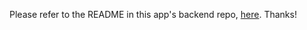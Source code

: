 Please refer to the README in this app's backend repo, [here](https://github.com/s-blais/react-redux-portfolio-project-birdfeeder-backend). Thanks!